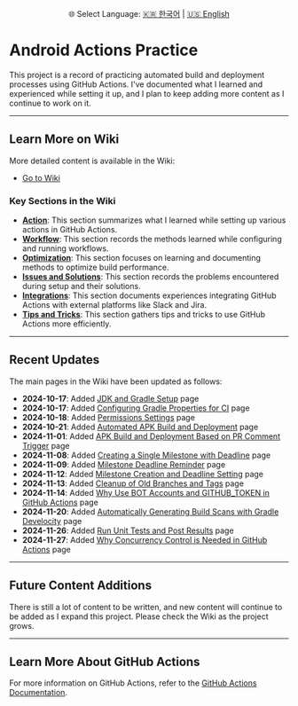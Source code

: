 <p align="center">
🌐 Select Language: 
  <a href="/README.md">🇰🇷 한국어</a> |
  <a href="/README_EN.md">🇺🇸 English</a> 
  <!-- <a href="/README_DE.md">🇩🇪 Deutsch</a> | 
  <a href="/README_ES.md">🇪🇸 Español</a> | 
  <a href="/README_FR.md">🇫🇷 Français</a> | 
  <a href="/README_JP.md">🇯🇵 日本語</a> | 
  <a href="/README_CN.md">🇨🇳 中文</a> -->
</p>

# Android Actions Practice

This project is a record of practicing automated build and deployment processes using GitHub Actions. I've documented what I learned and experienced while setting it up, and I plan to keep adding more content as I continue to work on it.

---

## Learn More on Wiki

More detailed content is available in the Wiki:

- [Go to Wiki](https://github.com/glossybigbro/android-actions-practice/wiki)

### Key Sections in the Wiki

- **[Action](https://github.com/glossybigbro/android-actions-practice/wiki/Action)**: This section summarizes what I learned while setting up various actions in GitHub Actions.
- **[Workflow](https://github.com/glossybigbro/android-actions-practice/wiki/Workflow)**: This section records the methods learned while configuring and running workflows.
- **[Optimization](https://github.com/glossybigbro/android-actions-practice/wiki/Optimization)**: This section focuses on learning and documenting methods to optimize build performance.
- **[Issues and Solutions](https://github.com/glossybigbro/android-actions-practice/wiki/Issues-and-Solutions)**: This section records the problems encountered during setup and their solutions.
- **[Integrations](https://github.com/glossybigbro/android-actions-practice/wiki/Integrations)**: This section documents experiences integrating GitHub Actions with external platforms like Slack and Jira.
- **[Tips and Tricks](https://github.com/glossybigbro/android-actions-practice/wiki/Tips-and-Tricks)**: This section gathers tips and tricks to use GitHub Actions more efficiently.

---

## Recent Updates

The main pages in the Wiki have been updated as follows:

- **2024-10-17**: Added [JDK and Gradle Setup](https://github.com/glossybigbro/android-actions-practice/wiki/JDK-및-Gradle-설정) page
- **2024-10-17**: Added [Configuring Gradle Properties for CI](https://github.com/glossybigbro/android-actions-practice/wiki/CI-환경을-위한-Gradle-속성-설정) page
- **2024-10-18**: Added [Permissions Settings](https://github.com/glossybigbro/android-actions-practice/wiki/Permissions-설정) page
- **2024-10-21**: Added [Automated APK Build and Deployment](https://github.com/glossybigbro/android-actions-practice/wiki/APK-빌드와-배포-자동화) page
- **2024-11-01**: Added [APK Build and Deployment Based on PR Comment Trigger](https://github.com/glossybigbro/android-actions-practice/wiki/PR-코멘트-트리거를-기반으로-APK-빌드-및-배포) page
- **2024-11-08**: Added [Creating a Single Milestone with Deadline](https://github.com/glossybigbro/android-actions-practice/wiki/단일-마일스톤-생성-및-기한-설정) page
- **2024-11-09**: Added [Milestone Deadline Reminder](https://github.com/glossybigbro/android-actions-practice/wiki/마일스톤-기한-알림) page
- **2024-11-12**: Added [Milestone Creation and Deadline Setting](https://github.com/glossybigbro/android-actions-practice/wiki/마일스톤-생성-및-기한-설정) page
- **2024-11-13**: Added [Cleanup of Old Branches and Tags](https://github.com/glossybigbro/android-actions-practice/wiki/오래된-브랜치-및-태그-정리) page
- **2024-11-14**: Added [Why Use BOT Accounts and GITHUB_TOKEN in GitHub Actions](https://github.com/glossybigbro/android-actions-practice/wiki/GitHub-Actions에서-봇(BOT)-계정과-GITHUB_TOKEN을-사용하는-이유) page
- **2024-11-20**: Added [Automatically Generating Build Scans with Gradle Develocity](https://github.com/glossybigbro/android-actions-practice/wiki/Gradle-Develocity를-활용한-Build-Scan-자동-생성) page
- **2024-11-26**: Added [Run Unit Tests and Post Results](https://github.com/glossybigbro/android-actions-practice/wiki/유닛-테스트-실행-및-결과-게시) page
- **2024-11-27**: Added [Why Concurrency Control is Needed in GitHub Actions](https://github.com/glossybigbro/android-actions-practice/wiki/GitHub-Actions에서-동시성-제어가-필요한-이유) page

---

## Future Content Additions

There is still a lot of content to be written, and new content will continue to be added as I expand this project. Please check the Wiki as the project grows.

---

## Learn More About GitHub Actions

For more information on GitHub Actions, refer to the [GitHub Actions Documentation](https://docs.github.com/en/actions).
